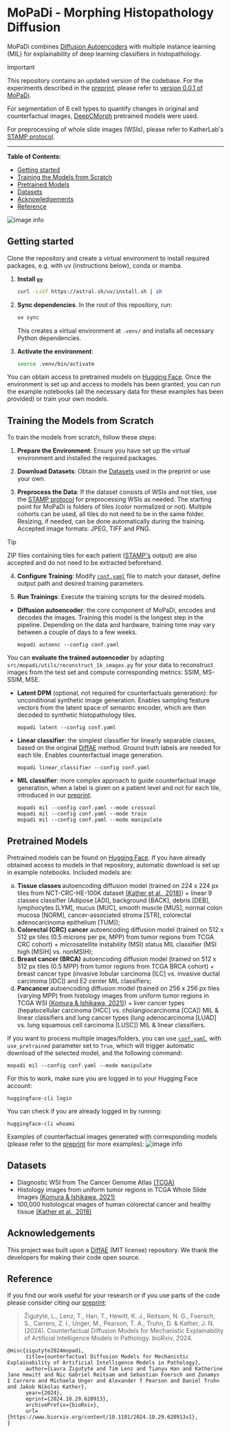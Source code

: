# MoPaDi - Morphing Histopathology Diffusion

MoPaDi combines [Diffusion Autoencoders](https://openaccess.thecvf.com/content/CVPR2022/html/Preechakul_Diffusion_Autoencoders_Toward_a_Meaningful_and_Decodable_Representation_CVPR_2022_paper.html) with multiple instance learning (MIL) for explainability of deep learning classifiers in histopathology. 

> [!IMPORTANT] 
> This repository contains an updated version of the codebase. For the experiments described in the [preprint](https://www.biorxiv.org/content/10.1101/2024.10.29.620913v1), please refer to [version 0.0.1 of MoPaDi](https://github.com/KatherLab/mopadi/tree/v0.0.1).

For segmentation of 6 cell types to quantify changes in original and counterfactual images, [DeepCMorph](https://github.com/aiff22/DeepCMorph) pretrained models were used.

For preprocessing of whole slide images (WSIs), please refer to KatherLab's [STAMP protocol](https://github.com/KatherLab/STAMP).

---
**Table of Contents:**

- [Getting started](#getting-started)
- [Training the Models from Scratch](#training-the-models-from-scratch)
- [Pretrained Models](#pretrained-models)
- [Datasets](#datasets)
- [Acknowledgements](#acknowledgements)
- [Reference](#reference)

![image info](./images/fig1_paper.png)

## Getting started

Clone the repository and create a virtual environment to install required packages, e.g. with uv (instructions below), conda or mamba.

1. **Install [`uv`](https://docs.astral.sh/uv/getting-started/installation/)**
   ```bash
   curl -LsSf https://astral.sh/uv/install.sh | sh
   ```

2. **Sync dependencies**. In the root of this repository, run:
   ```bash
   uv sync
   ```
   This creates a virtual environment at `.venv/` and installs all necessary Python dependencies.

3. **Activate the environment**:
   ```bash
   source .venv/bin/activate
   ```

You can obtain access to pretrained models on [Hugging Face](https://huggingface.co/KatherLab/MoPaDi).
Once the environment is set up and access to models has been granted, you can run the example notebooks (all the necessary data for these examples has been provided) or train your own models.

## Training the Models from Scratch

To train the models from scratch, follow these steps:

1. **Prepare the Environment**: Ensure you have set up the virtual environment and installed the required packages.

2. **Download Datasets**: Obtain the [Datasets](#Datasets) used in the preprint or use your own.

3. **Preprocess the Data**: If the dataset consists of WSIs and not tiles, use the [STAMP protocol](https://github.com/KatherLab/STAMP) for preprocessing WSIs as needed. The starting point for MoPaDi is folders of tiles (color normalized or not). Multiple cohorts can be used, all tiles do not need to be in the same folder. Resizing, if needed, can be done automatically during the training.  Accepted image formats: JPEG, TIFF and PNG.

> [!TIP] 
> ZIP files containing tiles for each patient ([STAMP's](https://github.com/KatherLab/STAMP) output) are also accepted and do not need to be extracted beforehand.

4. **Configure Training**: Modify [`conf.yaml`](https://github.com/KatherLab/mopadi/blob/main/conf.yaml) file to match your dataset, define output path and desired training parameters.

5. **Run Trainings**: Execute the training scripts for the desired models.

 - **Diffusion autoencoder**: the core component of MoPaDi, encodes and decodes the images. Training this model is the longest step in the pipeline. Depending on the data and hardware, training time may vary between a couple of days to a few weeks.
   ```
   mopadi autoenc --config conf.yaml
   ```
You can **evaluate the trained autoencoder** by adapting `src/mopadi/utils/reconstruct_1k_images.py` for your data to reconstruct images from the test set and compute corresponding metrics: SSIM, MS-SSIM, MSE.

 - **Latent DPM** (optional, not required for counterfactuals generation): for unconditional synthetic image generation. Enables sampling feature vectors from the latent space of semantic encoder, which are then decoded to synthetic histopathology tiles.
   ```
   mopadi latent --config conf.yaml
   ```
 - **Linear classifier**: the simplest classifier for linearly separable classes, based on the original [DiffAE](https://github.com/phizaz/diffae) method. Ground truth labels are needed for each tile. Enables counterfactual image generation.
   ```
   mopadi linear_classifier --config conf.yaml
   ```
 - **MIL classifier**: more complex approach to guide counterfactual image generation, when a label is given on a patient level and not for each tile, introduced in our [preprint](https://www.biorxiv.org/content/10.1101/2024.10.29.620913v1).
   ```
   mopadi mil --config conf.yaml --mode crossval
   mopadi mil --config conf.yaml --mode train
   mopadi mil --config conf.yaml --mode manipulate
   ```

## Pretrained Models

Pretrained models can be found on [Hugging Face](https://huggingface.co/KatherLab/MoPaDi). If you have already obtained access to models in that repository, automatic download is set up in example notebooks. Included models are:

<ol type="a">
  <li><b>Tissue classes </b>autoencoding diffusion model (trained on 224 x 224 px tiles from NCT-CRC-HE-100K dataset <a href="https://zenodo.org/records/1214456">(Kather et al., 2018)</a>) + linear 9 classes classifier (Adipose [ADI], background [BACK], debris [DEB], lymphocytes [LYM], mucus [MUC], smooth muscle [MUS], normal colon mucosa [NORM], cancer-associated stroma [STR], colorectal adenocarcinoma epithelium [TUM]);</li>
  <li><b>Colorectal (CRC) cancer</b> autoencoding diffusion model (trained on 512 x 512 px tiles (0.5 microns per px, MPP) from tumor regions from TCGA CRC cohort) + microsatellite instability (MSI) status MIL classifier (MSI high [MSIH] vs. nonMSIH);</li>
  <li><b>Breast cancer (BRCA)</b> autoencoding diffusion model (trained on 512 x 512 px tiles (0.5 MPP) from tumor regions from TCGA BRCA cohort) + breast cancer type (invasive lobular carcinoma [ILC] vs. invasive ductal carcinoma [IDC]) and E2 center MIL classifiers;</li>
  <li><b>Pancancer </b>autoencoding diffusion model (trained on 256 x 256 px tiles (varying MPP) from histology images from uniform tumor regions in TCGA WSI <a href="https://zenodo.org/records/5889558">(Komura & Ishikawa, 2021)</a>) + liver cancer types (hepatocellular carcinoma [HCC] vs. cholangiocarcinoma [CCA]) MIL & linear classifiers and lung cancer types (lung adenocarcinoma [LUAD] vs. lung squamous cell carcinoma [LUSC]) MIL & linear classifiers.</li>
</ol>

If you want to process multiple images/folders, you can use [`conf.yaml`](https://github.com/KatherLab/mopadi/blob/main/conf.yaml), with `use_pretrained` parameter set to `True`, which will trigger automatic download of the selected model, and the following command:
```
mopadi mil --config conf.yaml --mode manipulate
```

For this to work, make sure you are logged in to your Hugging Face account:
```
huggingface-cli login
```

You can check if you are already logged in by running:
```
huggingface-cli whoami
```

Examples of counterfactual images generated with corresponding models (please refer to the [preprint](https://www.biorxiv.org/content/10.1101/2024.10.29.620913v1) for more examples):
![image info](./images/models.png)

## Datasets

- Diagnostic WSI from The Cancer Genome Atlas [(TCGA)](https://www.cancer.gov/ccg/research/genome-sequencing/tcga)
- Histology images from uniform tumor regions in TCGA Whole Slide Images [(Komura & Ishikawa, 2021)](https://zenodo.org/records/5889558)
- 100,000 histological images of human colorectal cancer and healthy tissue [(Kather et al., 2018)](https://zenodo.org/records/1214456)

## Acknowledgements
This project was built upon a [DiffAE](https://github.com/phizaz/diffae) (MIT license) repository. We thank the developers for making their code open source.

## Reference
If you find our work useful for your research or if you use parts of the code please consider citing our [preprint](https://www.biorxiv.org/content/10.1101/2024.10.29.620913v1):

> Žigutytė, L., Lenz, T., Han, T., Hewitt, K. J., Reitsam, N. G., Foersch, S., Carrero, Z. I., Unger, M., Pearson, T. A., Truhn, D. & Kather, J. N. (2024). Counterfactual Diffusion Models for Mechanistic Explainability of Artificial Intelligence Models in Pathology. bioRxiv, 2024.

```
@misc{zigutyte2024mopadi,
      title={ounterfactual Diffusion Models for Mechanistic Explainability of Artificial Intelligence Models in Pathology}, 
      author={Laura Žigutytė and Tim Lenz and Tianyu Han and Katherine Jane Hewitt and Nic Gabriel Reitsam and Sebastian Foersch and Zunamys I Carrero and Michaela Unger and Alexander T Pearson and Daniel Truhn and Jakob Nikolas Kather},
      year={2024},
      eprint={2024.10.29.620913},
      archivePrefix={bioRxiv},
      url={https://www.biorxiv.org/content/10.1101/2024.10.29.620913v1}, 
}
```
